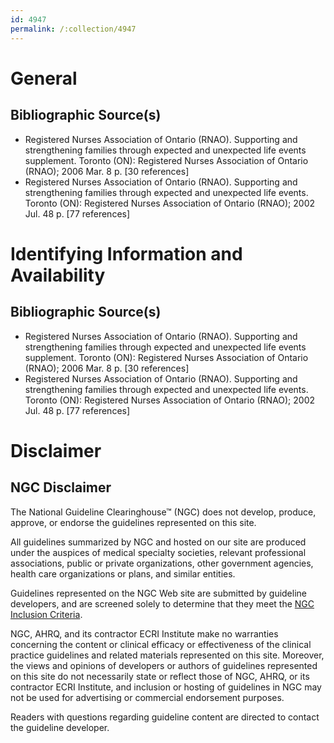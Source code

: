 ```yaml
---
id: 4947
permalink: /:collection/4947
---
```


# General

## Bibliographic Source(s)

- Registered Nurses Association of Ontario (RNAO). Supporting and strengthening families through expected and unexpected life events supplement. Toronto (ON): Registered Nurses Association of Ontario (RNAO); 2006 Mar. 8 p. [30 references]
- Registered Nurses Association of Ontario (RNAO). Supporting and strengthening families through expected and unexpected life events. Toronto (ON): Registered Nurses Association of Ontario (RNAO); 2002 Jul. 48 p. [77 references]

# Identifying Information and Availability

## Bibliographic Source(s)

- Registered Nurses Association of Ontario (RNAO). Supporting and strengthening families through expected and unexpected life events supplement. Toronto (ON): Registered Nurses Association of Ontario (RNAO); 2006 Mar. 8 p. [30 references]
- Registered Nurses Association of Ontario (RNAO). Supporting and strengthening families through expected and unexpected life events. Toronto (ON): Registered Nurses Association of Ontario (RNAO); 2002 Jul. 48 p. [77 references]

# Disclaimer

## NGC Disclaimer

The National Guideline Clearinghouse™ (NGC) does not develop, produce, approve, or endorse the guidelines represented on this site.

All guidelines summarized by NGC and hosted on our site are produced under the auspices of medical specialty societies, relevant professional associations, public or private organizations, other government agencies, health care organizations or plans, and similar entities.

Guidelines represented on the NGC Web site are submitted by guideline developers, and are screened solely to determine that they meet the [NGC Inclusion Criteria](/help-and-about/summaries/inclusion-criteria).

NGC, AHRQ, and its contractor ECRI Institute make no warranties concerning the content or clinical efficacy or effectiveness of the clinical practice guidelines and related materials represented on this site. Moreover, the views and opinions of developers or authors of guidelines represented on this site do not necessarily state or reflect those of NGC, AHRQ, or its contractor ECRI Institute, and inclusion or hosting of guidelines in NGC may not be used for advertising or commercial endorsement purposes.

Readers with questions regarding guideline content are directed to contact the guideline developer.

